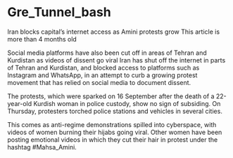 # Gre_Tunnel_bash

Iran blocks capital’s internet access as Amini protests grow
This article is more than 4 months old

Social media platforms have also been cut off in areas of Tehran and Kurdistan as videos of dissent go viral
Iran has shut off the internet in parts of Tehran and Kurdistan, and blocked access to platforms such as Instagram and WhatsApp, in an attempt to curb a growing protest movement that has relied on social media to document dissent.

The protests, which were sparked on 16 September after the death of a 22-year-old Kurdish woman in police custody, show no sign of subsiding. On Thursday, protesters torched police stations and vehicles in several cities.

This comes as anti-regime demonstrations spilled into cyberspace, with videos of women burning their hijabs going viral. Other women have been posting emotional videos in which they cut their hair in protest under the hashtag #Mahsa_Amini.


